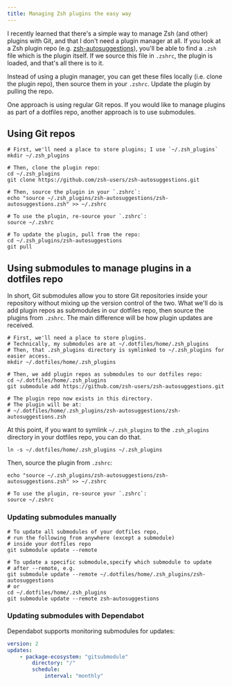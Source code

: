 ```yaml
---
title: Managing Zsh plugins the easy way
---
```


I recently learned that there's a simple way to manage Zsh (and other) plugins with Git, and that I don't need a plugin manager at all. If you look at a Zsh plugin repo (e.g. [zsh-autosuggestions](https://github.com/zsh-users/zsh-autosuggestions)), you'll be able to find a `.zsh` file which is the plugin itself. If we source this file in `.zshrc`, the plugin is loaded, and that's all there is to it.

Instead of using a plugin manager, you can get these files locally (i.e. clone the plugin repo), then source them in your `.zshrc`. Update the plugin by pulling the repo. 

One approach is using regular Git repos. If you would like to manage plugins as part of a dotfiles repo, another approach is to use submodules.

## Using Git repos

```shell
# First, we'll need a place to store plugins; I use `~/.zsh_plugins`
mkdir ~/.zsh_plugins

# Then, clone the plugin repo:
cd ~/.zsh_plugins
git clone https://github.com/zsh-users/zsh-autosuggestions.git

# Then, source the plugin in your `.zshrc`:
echo "source ~/.zsh_plugins/zsh-autosuggestions/zsh-autosuggestions.zsh" >> ~/.zshrc

# To use the plugin, re-source your `.zshrc`:
source ~/.zshrc

# To update the plugin, pull from the repo:
cd ~/.zsh_plugins/zsh-autosuggestions
git pull
```

## Using submodules to manage plugins in a dotfiles repo

In short, Git submodules allow you to store Git repositories inside your repository without mixing up the version control of the two. What we'll do is add plugin repos as submodules in our dotfiles repo, then source the plugins from `.zshrc`. The main difference will be how plugin updates are received.

```shell
# First, we'll need a place to store plugins. 
# Technically, my submodules are at ~/.dotfiles/home/.zsh_plugins
# Then, that .zsh_plugins directory is symlinked to ~/.zsh_plugins for easier access.
mkdir ~/.dotfiles/home/.zsh_plugins

# Then, we add plugin repos as submodules to our dotfiles repo:
cd ~/.dotfiles/home/.zsh_plugins
git submodule add https://github.com/zsh-users/zsh-autosuggestions.git

# The plugin repo now exists in this directory.
# The plugin will be at: 
# ~/.dotfiles/home/.zsh_plugins/zsh-autosuggestions/zsh-autosuggestions.zsh
```

At this point, if you want to symlink `~/.zsh_plugins` to the `.zsh_plugins` directory in your dotfiles repo, you can do that.

```shell
ln -s ~/.dotfiles/home/.zsh_plugins ~/.zsh_plugins
```

Then, source the plugin from `.zshrc`:

```shell
echo "source ~/.zsh_plugins/zsh-autosuggestions/zsh-autosuggestions.zsh" >> ~/.zshrc

# To use the plugin, re-source your `.zshrc`:
source ~/.zshrc
```

### Updating submodules manually

```shell
# To update all submodules of your dotfiles repo, 
# run the following from anywhere (except a submodule)
# inside your dotfiles repo
git submodule update --remote

# To update a specific submodule,specify which submodule to update
# after --remote, e.g.
git submodule update --remote ~/.dotfiles/home/.zsh_plugins/zsh-autosuggestions
# or
cd ~/.dotfiles/home/.zsh_plugins
git submodule update --remote zsh-autosuggestions
```

### Updating submodules with Dependabot

Dependabot supports monitoring submodules for updates:

```yaml
version: 2
updates:
	- package-ecosystem: "gitsubmodule"
		directory: "/"
		schedule:
			interval: "monthly"
```

